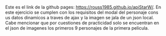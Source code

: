 Este es el link de la github pages: https://rouss1985.github.io/apiStarW/.
En este ejercicio se cumplen con los requisitos del modal del personaje cons us datos dinamicos a traves de ajax y la imagen se jala de un json local.
Cabe mencionar que por cuestiones de practicidad solo se encuentran en el json de imagenes los primeros 9 personajes de la primera pelicula.
